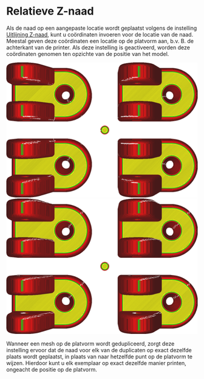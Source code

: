 Relatieve Z-naad
====
Als de naad op een aangepaste locatie wordt geplaatst volgens de instelling [Uitlijning Z-naad](z_seam_type.md), kunt u coördinaten invoeren voor de locatie van de naad. Meestal geven deze coördinaten een locatie op de platvorm aan, b.v. B. de achterkant van de printer. Als deze instelling is geactiveerd, worden deze coördinaten genomen ten opzichte van de positie van het model.

<!--screenshot {
"image_path": "z_seam_relative_disabled.png",
"modellen": [
    {
        "script": "rod_holder.scad",
        "transformatie": ["translateX(-30)", "translateY(-20)"]
    },
    {
        "script": "rod_holder.scad",
        "transformatie": ["translateX(30)", "translateY(-20)"]
    },
    {
        "script": "rod_holder.scad",
        "transformatie": ["translateX(30)", "translateY(20)"]
    },
    {
        "script": "rod_holder.scad",
        "transformatie": ["translateX(-30)", "translateY(20)"]
    },
    {
        "script": "cilinder.scad",
        "transformatie": ["schaal(0.25)"]
    }
],
"camerapositie": [0, 0, 250],
"instellingen": {
    "z_seam_type": "terug",
    "z_seam_x": 500,
    "z_seam_y": 500,
    "z_seam_relative": false
},
"kleuren": 64
}-->
<!--screenshot {
"image_path": "z_seam_relative_enabled.png",
"modellen": [
    {
        "script": "rod_holder.scad",
        "transformatie": ["translateX(-30)", "translateY(-20)"]
    },
    {
        "script": "rod_holder.scad",
        "transformatie": ["translateX(30)", "translateY(-20)"]
    },
    {
        "script": "rod_holder.scad",
        "transformatie": ["translateX(30)", "translateY(20)"]
    },
    {
        "script": "rod_holder.scad",
        "transformatie": ["translateX(-30)", "translateY(20)"]
    },
    {
        "script": "cilinder.scad",
        "transformatie": ["schaal(0.25)"]
    }
],
"camerapositie": [0, 0, 250],
"instellingen": {
    "z_seam_type": "terug",
    "z_seam_x": 500,
    "z_seam_y": 500,
    "z_seam_relative": waar
},
"kleuren": 64
}-->
![Uitgeschakeld: de coördinaten wijzen naar een absolute positie in het midden van de platvorm, dus alle witte strepen wijzen naar het midden](../../../articles/images/z_seam_relative_disabled.png)
![Ingeschakeld: De coördinaten zijn relatief ten opzichte van het model, dus elk model heeft de witte strepen in dezelfde hoek.](../../../articles/images/z_seam_relative_enabled.png)

Wanneer een mesh op de platvorm wordt gedupliceerd, zorgt deze instelling ervoor dat de naad voor elk van de duplicaten op exact dezelfde plaats wordt geplaatst, in plaats van naar hetzelfde punt op de platvorm te wijzen. Hierdoor kunt u elk exemplaar op exact dezelfde manier printen, ongeacht de positie op de platvorm.